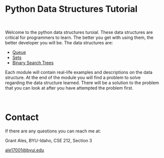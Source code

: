 # **Python Data Structures Tutorial**

<br>

Welcome to the python data structures turoial. These data structures are critical for programmers to learn. The better you get with using them, the better developer you will be. The data structures are:

- [Queue](Queue.md)
- [Sets]()
- [Binary Search Trees]()

Each module will contain real-life examples and descriptions on the data structure. At the end of the module you will find a problem to solve regarding the data structure learned. There will be a solution to the problem that you can look at after you have attempted the problem first.

<br>

# **Contact**

If there are any questions you can reach me at:

Grant Ales, BYU-Idaho, CSE 212, Section 3

ale17001@byui.edu
